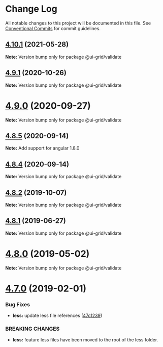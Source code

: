 # Change Log

All notable changes to this project will be documented in this file.
See [Conventional Commits](https://conventionalcommits.org) for commit guidelines.

## [4.10.1](https://github.com/angular-ui/ui-grid/compare/v4.10.0...v4.10.1) (2021-05-28)

**Note:** Version bump only for package @ui-grid/validate





## [4.9.1](https://github.com/angular-ui/ui-grid/compare/v4.9.0...v4.9.1) (2020-10-26)

**Note:** Version bump only for package @ui-grid/validate





# [4.9.0](https://github.com/angular-ui/ui-grid/compare/v4.8.5...v4.9.0) (2020-09-27)

**Note:** Version bump only for package @ui-grid/validate





## [4.8.5](https://github.com/angular-ui/ui-grid/compare/v4.8.3...v4.8.5) (2020-09-14)

**Note:** Add support for angular 1.8.0





## [4.8.4](https://github.com/angular-ui/ui-grid/compare/v4.8.3...v4.8.4) (2020-09-14)

**Note:** Version bump only for package @ui-grid/validate





## [4.8.2](https://github.com/angular-ui/ui-grid/compare/v4.8.1...v4.8.2) (2019-10-07)

**Note:** Version bump only for package @ui-grid/validate





## [4.8.1](https://github.com/angular-ui/ui-grid/compare/v4.8.0...v4.8.1) (2019-06-27)

**Note:** Version bump only for package @ui-grid/validate





# [4.8.0](https://github.com/angular-ui/ui-grid/compare/v4.7.1...v4.8.0) (2019-05-02)

**Note:** Version bump only for package @ui-grid/validate





# [4.7.0](https://github.com/angular-ui/ui-grid/compare/v4.6.6...v4.7.0) (2019-02-01)


### Bug Fixes

* **less:** update less file references ([47c1239](https://github.com/angular-ui/ui-grid/commit/47c1239))


### BREAKING CHANGES

* **less:** feature less files have been moved to the root of the
less folder.
